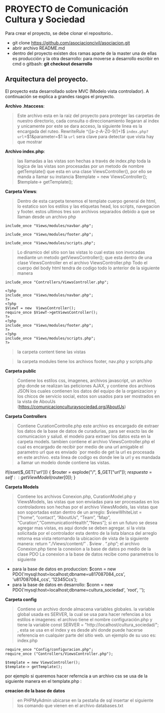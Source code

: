 # PROYECTO de Comunicación Cultura y Sociedad

Para crear el proyecto, se debe clonar el repositorio..
- git clone https://github.com/asociacioncivil/asociacion.git
- abrir archivo README.md
- dentro del proyecto existen dos ramas aparte de la master una de ellas es  producción y la otra desarrollo: para moverse a desarrollo escribir en cmd o gitbash: **git checkout desarrollo** 
## Arquitectura del proyecto.
El proyecto esta desarrollado sobre MVC (Modelo vista controlador). A continuación se explica a grandes rasgos el proyecto.

**Archivo .htaccess**: 
  > Este archivo esta en la raiz del proyecto para proteger las carpetas de nuestro directorio, cada consulta o direccionamiento llegaran al index y unicamente por este se dara acceso, la siguiente linea es la encargada del ruteo.
  RewriteRule ^([a-z-A-Z0-9/]+)$ `index.php?url`=$1&parameter=$1
  la `url` sera clave para detectar que vista hay que mostrar

**Archivo index.php**:
> las llamadas a las vistas son hechas a través de index.php toda la logica de las vistas son procesadas por un metodo de nombre getTemplate() que esta en una clase ViewsController(), por ello se manda a llamar su instancia
$template = new ViewsController();
$template-> getTemplate();

**Carpeta Views**:
 > Dentro de esta carpeta tenemos el template cuerpo general de html, lo estatico son los estilos y las etiquetas head, los scripts, navegacion y footer. estos ultimos tres son archivos separados debido a que se llaman desde un archivo php
 
    include_once "Views/modules/navbar.php";
    
    include_once "Views/modules/footer.php";
    
    include_once "Views/modules/scripts.php";
    
> Lo dinamico del sitio son las vistas lo cual estas son invocadas mediante un metodo getViewsController(); que esta dentro de una clase ViewsController en el archivo ViewsController.php
> Todo el cuerpo del body html tendra de codigo todo lo anterior de la siguiente manera


    
    include_once "Controllers/ViewsController.php";

    <?php
    include_once "Views/modules/navbar.php";
    ?>
    <?php
    $ViewT = new  ViewsController();
    require_once $ViewT->getViewsController();
    ?>
    <?php
    include_once "Views/modules/footer.php";
    ?>
    <?php
    include_once "Views/modules/scripts.php";
    ?>

> la carpeta content tiene las vistas

> la carpeta modules tiene los archivos footer, nav.php y scripts.php

**Carpeta public**
> Contiene los estilos css, imagenes, archivos javascript, un archivo php donde se realizan las peticiones AJAX, y contiene dos archivos JSON los cuales contienen los datos del equipo de la organizacion y los chicos de servicio social, estos son usados para ser mostrados en la vista de AbouUs (https://comunicacionculturaysociedad.org/AboutUs)


**Carpeta Controllers**
>Contiene CurationControlle.php este archivo es encargado de extraer los datos de la base de datos de curadurias, para ser exacto las de comunicacion y salud. el modelo para extraer los datos esta en la carpeta models.
tambien contiene el archivo ViewsController.php el cual es encargado de recibir por medio de una url amigable el parametro url que es enviado ´por medio de get la url es procesada en este archivo. esta linea de codigo es donde lee la url y es mandada a llamar un modelo donde contiene las vistas.
 
if(isset($_GET['url']))
{
        $router =  explode("/", $_GET["url"]);
        $respuesta=self::getViewModel($router[0]);
}




**Carpeta Models**
> Contiene los archivos Conexion.php, CurationModel.php y ViewsModels, las vistas que son enviadas para ser procesadas en los controladores son hechas por el archivo ViewsModels, las vistas que son soportadas estan dentro de un arreglo:
$viewWhiteList = [“home”, “contact”, “AboutUs”,
“Team”, “Map”, “Curation”,“CommunicationHealth”,“News”];
si en un futuro se desea agregar mas vistas, es aqui donde se deben agregar.
si la vista solicitada por el controlador esta dentro de la lista blanca del arreglo retorna esa vista retornando la ubicacion de vista de la siguiente manera:
return “./Views/content/” . $view . “.php”;
el archivo Conexion.php tiene la conexion a la base de datos po medio de la clase PDO
La conexion a la base de datos recibe como parametros lo siguiente
* para la base de datos en produccion:  $conn = new  PDO('mysql:host=localhost;dbname=u817087084_ccs', 'u817087084_ccs', '12345Ccs');
* para la base de datos en desarrollo: $conn = new  PDO('mysql:host=localhost;dbname=cultura_sociedad', 'root', '');


**Carpeta config**
> Contiene un archivo donde almacena variables globales. la variable global usada es SERVER, la cual se usa para hacer refencias a los estilos e imagenes: el archivo tiene el nombre configuración.php y tiene la variable const SERVER = "http://localhost/cultura_sociedad/"; , esta se usa en el index y es desde ahi donde puede hacerse referencia en cualquier parte del sitio  web.
un ejemplo de su uso es:
index.php

    require_once "Config/configuracion.php";
    require_once ("Controllers/ViewsController.php");
   
    $template = new ViewsController();
    $template-> getTemplate();
por ejemplo si queremos hacer referncia a un archivo css se usa de la siguiente manera en el template.php : <link rel=“stylesheet” href="<?php echo SERVER; ?>/public/css/loading.css">

   **creacion de la base de datos**
  > en PHPMyAdmin ubicarse en la pestaña de sql
  insertar el siguiente los comando que vienen en el archivo databases.txt
